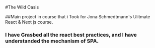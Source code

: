 #The Wild Oasis

##Main project in course that i Took for Jona Schmedtmann's Ulitmate React & Next js course.

### I have Grasbed all the react best practices, and I have understanded the mechanism of SPA.
